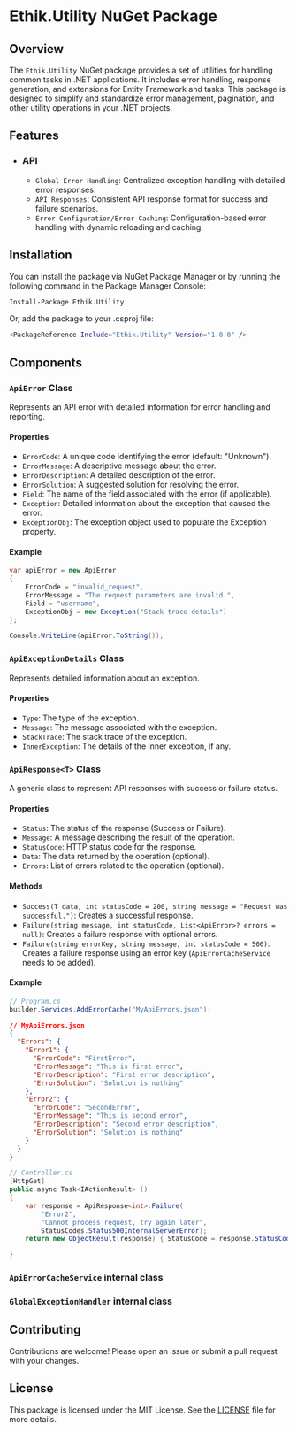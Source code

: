 # Ethik.Utility NuGet Package

## Overview

The `Ethik.Utility` NuGet package provides a set of utilities for handling common tasks in .NET applications. It includes error handling, response generation, and extensions for Entity Framework and tasks. This package is designed to simplify and standardize error management, pagination, and other utility operations in your .NET projects.

## Features
- ### API
    - `Global Error Handling`:  Centralized exception handling with detailed error responses.
    - `API Responses`: Consistent API response format for success and failure scenarios.
    - `Error Configuration/Error Caching`: Configuration-based error handling with dynamic reloading and caching.

## Installation
You can install the package via NuGet Package Manager or by running the following command in the Package Manager Console:

```bash
Install-Package Ethik.Utility
```

Or, add the package to your .csproj file:

```bash
<PackageReference Include="Ethik.Utility" Version="1.0.0" />
```
## Components

### `ApiError` Class
Represents an API error with detailed information for error handling and reporting.
#### Properties
- `ErrorCode`: A unique code identifying the error (default: "Unknown").
- `ErrorMessage`: A descriptive message about the error.
- `ErrorDescription`: A detailed description of the error.
- `ErrorSolution`: A suggested solution for resolving the error.
- `Field`: The name of the field associated with the error (if applicable).
- `Exception`: Detailed information about the exception that caused the error.
- `ExceptionObj`: The exception object used to populate the Exception property.
#### Example
```c#
var apiError = new ApiError
{
    ErrorCode = "invalid_request",
    ErrorMessage = "The request parameters are invalid.",
    Field = "username",
    ExceptionObj = new Exception("Stack trace details")
};

Console.WriteLine(apiError.ToString());
```

### `ApiExceptionDetails` Class
Represents detailed information about an exception.
#### Properties
- `Type`: The type of the exception.
- `Message`: The message associated with the exception.
- `StackTrace`: The stack trace of the exception.
- `InnerException`: The details of the inner exception, if any.

### `ApiResponse<T>` Class
A generic class to represent API responses with success or failure status.
#### Properties
- `Status`: The status of the response (Success or Failure).
- `Message`: A message describing the result of the operation.
- `StatusCode`: HTTP status code for the response.
- `Data`: The data returned by the operation (optional).
- `Errors`: List of errors related to the operation (optional).
#### Methods
- `Success(T data, int statusCode = 200, string message = "Request was successful.")`: Creates a successful response.
- `Failure(string message, int statusCode, List<ApiError>? errors = null)`: Creates a failure response with optional errors.
- `Failure(string errorKey, string message, int statusCode = 500)`: Creates a failure response using an error key (`ApiErrorCacheService` needs to be added).
#### Example
```c# 
// Program.cs
builder.Services.AddErrorCache("MyApiErrors.json");
```
```json
// MyApiErrors.json
{
  "Errors": {
    "Error1": {
      "ErrorCode": "FirstError",
      "ErrorMessage": "This is first error",
      "ErrorDescription": "First error description",
      "ErrorSolution": "Solution is nothing"
    },
    "Error2": {
      "ErrorCode": "SecondError",
      "ErrorMessage": "This is second error",
      "ErrorDescription": "Second error description",
      "ErrorSolution": "Solution is nothing"
    }
  }
}
```
```c#
// Controller.cs
[HttpGet]
public async Task<IActionResult> ()
{
    var response = ApiResponse<int>.Failure(
        "Error2", 
        "Cannot process request, try again later", 
        StatusCodes.Status500InternalServerError);
    return new ObjectResult(response) { StatusCode = response.StatusCode };

}
```

### `ApiErrorCacheService` internal class
### `GlobalExceptionHandler` internal class





## Contributing
Contributions are welcome! Please open an issue or submit a pull request with your changes.
## License
This package is licensed under the MIT License. See the [LICENSE](LICENSE) file for more details.

